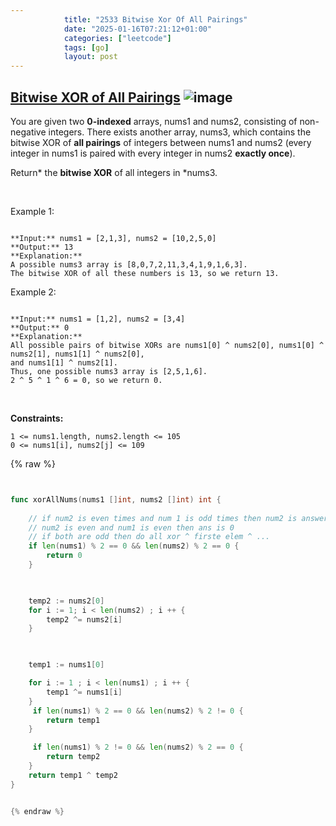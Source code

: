 ```yaml
---
            title: "2533 Bitwise Xor Of All Pairings"
            date: "2025-01-16T07:21:12+01:00"
            categories: ["leetcode"]
            tags: [go]
            layout: post
---
```

            
## [Bitwise XOR of All Pairings](https://leetcode.com/problems/bitwise-xor-of-all-pairings) ![image](https://img.shields.io/badge/Difficulty-Medium-orange)

You are given two **0-indexed** arrays, nums1 and nums2, consisting of non-negative integers. There exists another array, nums3, which contains the bitwise XOR of **all pairings** of integers between nums1 and nums2 (every integer in nums1 is paired with every integer in nums2 **exactly once**).

Return* the **bitwise XOR** of all integers in *nums3.

 

Example 1:

```

**Input:** nums1 = [2,1,3], nums2 = [10,2,5,0]
**Output:** 13
**Explanation:**
A possible nums3 array is [8,0,7,2,11,3,4,1,9,1,6,3].
The bitwise XOR of all these numbers is 13, so we return 13.

```

Example 2:

```

**Input:** nums1 = [1,2], nums2 = [3,4]
**Output:** 0
**Explanation:**
All possible pairs of bitwise XORs are nums1[0] ^ nums2[0], nums1[0] ^ nums2[1], nums1[1] ^ nums2[0],
and nums1[1] ^ nums2[1].
Thus, one possible nums3 array is [2,5,1,6].
2 ^ 5 ^ 1 ^ 6 = 0, so we return 0.

```

 

**Constraints:**

	1 <= nums1.length, nums2.length <= 105
	0 <= nums1[i], nums2[j] <= 109

{% raw %}


````go


func xorAllNums(nums1 []int, nums2 []int) int {
    
    // if num2 is even times and num 1 is odd times then num2 is answer
    // num2 is even and num1 is even then ans is 0
    // if both are odd then do all xor ^ firste elem ^ ...
    if len(nums1) % 2 == 0 && len(nums2) % 2 == 0 {
        return 0
    }

    

    temp2 := nums2[0]
    for i := 1; i < len(nums2) ; i ++ {
        temp2 ^= nums2[i]
    }

   

    temp1 := nums1[0]

    for i := 1 ; i < len(nums1) ; i ++ {
        temp1 ^= nums1[i]
    }
     if len(nums1) % 2 == 0 && len(nums2) % 2 != 0 {
        return temp1
    }

     if len(nums1) % 2 != 0 && len(nums2) % 2 == 0 {
        return temp2
    }
    return temp1 ^ temp2
}


{% endraw %}
